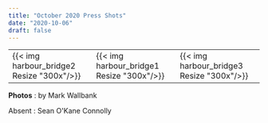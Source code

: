 ```yaml
---
title: "October 2020 Press Shots"
date: "2020-10-06"
draft: false
---
```



|          |                    |                                     | 
|----------|--------------------|-------------------------------------|
| {{< img harbour_bridge2 Resize "300x"/>}} | {{< img harbour_bridge1 Resize "300x"/>}}| {{< img harbour_bridge3 Resize "300x"/>}} |


**Photos** : by Mark Wallbank

Absent : Sean O'Kane Connolly